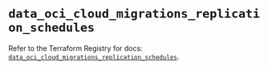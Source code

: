 # `data_oci_cloud_migrations_replication_schedules`

Refer to the Terraform Registry for docs: [`data_oci_cloud_migrations_replication_schedules`](https://registry.terraform.io/providers/oracle/oci/6.37.0/docs/data-sources/cloud_migrations_replication_schedules).
